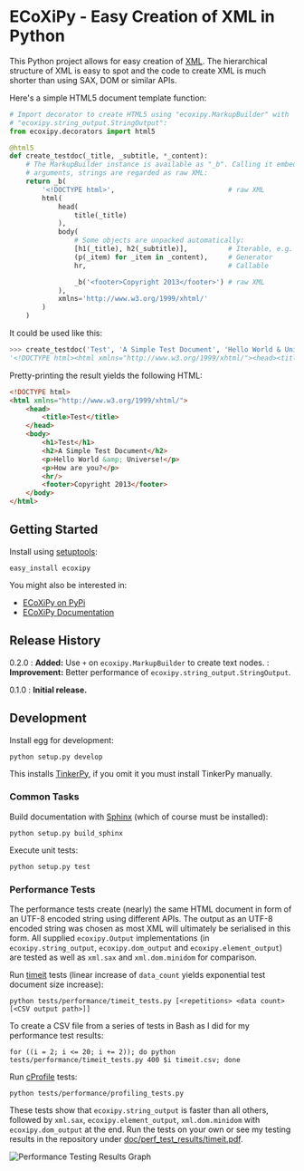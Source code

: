 ECoXiPy - Easy Creation of XML in Python
========================================

This Python project allows for easy creation of [XML](http://www.w3.org/XML/).
The hierarchical structure of XML is easy to spot and the code to create XML
is much shorter than using SAX, DOM or similar APIs.

Here's a simple HTML5 document template function:

```python
# Import decorator to create HTML5 using "ecoxipy.MarkupBuilder" with
# "ecoxipy.string_output.StringOutput":
from ecoxipy.decorators import html5

@html5
def create_testdoc(_title, _subtitle, *_content):
    # The MarkupBuilder instance is available as "_b". Calling it embeds the
    # arguments, strings are regarded as raw XML:
    return _b(
        '<!DOCTYPE html>',                            # raw XML
        html(
            head(
                title(_title)
            ),
            body(
                # Some objects are unpacked automatically:
                [h1(_title), h2(_subtitle)],          # Iterable, e.g. a List
                (p(_item) for _item in _content),     # Generator
                hr,                                   # Callable

                _b('<footer>Copyright 2013</footer>') # raw XML
            ),
            xmlns='http://www.w3.org/1999/xhtml/'
        )
    )
```

It could be used like this:

```python
>>> create_testdoc('Test', 'A Simple Test Document', 'Hello World & Universe!', 'How are you?')
'<!DOCTYPE html><html xmlns="http://www.w3.org/1999/xhtml/"><head><title>Test</title></head><body><h1>Test</h1><h2>A Simple Test Document</h2><p>Hello World &amp; Universe!</p><p>How are you?</p><hr/><footer>Copyright 2013</footer></body></html>'
```

Pretty-printing the result yields the following HTML:

```HTML
<!DOCTYPE html>
<html xmlns="http://www.w3.org/1999/xhtml/">
    <head>
        <title>Test</title>
    </head>
    <body>
        <h1>Test</h1>
        <h2>A Simple Test Document</h2>
        <p>Hello World &amp; Universe!</p>
        <p>How are you?</p>
        <hr/>
        <footer>Copyright 2013</footer>
    </body>
</html>
```


## Getting Started

Install using [setuptools](https://pypi.python.org/pypi/setuptools):

    easy_install ecoxipy


You might also be interested in:

* [ECoXiPy on PyPi](https://pypi.python.org/pypi/ECoXiPy)
* [ECoXiPy Documentation](http://pythonhosted.org/ECoXiPy/)


## Release History

0.2.0
: **Added:** Use `+` on `ecoxipy.MarkupBuilder` to create text nodes.
: **Improvement:** Better performance of `ecoxipy.string_output.StringOutput`.


0.1.0
: **Initial release.**


## Development

Install egg for development:

    python setup.py develop


This installs [TinkerPy](https://github.com/IvIePhisto/TinkerPy), if you omit
it you must install TinkerPy manually.


### Common Tasks

Build documentation with [Sphinx](http://sphinx-doc.org) (which of course
must be installed):

    python setup.py build_sphinx

Execute unit tests:

    python setup.py test


### Performance Tests

The performance tests create (nearly) the same HTML document in form of an
UTF-8 encoded string using different APIs. The output as an UTF-8 encoded
string was chosen as most XML will ultimately be serialised in this form. All
supplied `ecoxipy.Output` implementations (in `ecoxipy.string_output`,
`ecoxipy.dom_output` and `ecoxipy.element_output`) are tested as well as
`xml.sax` and `xml.dom.minidom` for comparison.


Run [timeit](http://docs.python.org/2/library/timeit.html) tests (linear
increase of `data_count` yields exponential test document size increase):

    python tests/performance/timeit_tests.py [<repetitions> <data count> [<CSV output path>]]


To create a CSV file from a series of tests in Bash as I did for my
performance test results:

    for ((i = 2; i <= 20; i += 2)); do python tests/performance/timeit_tests.py 400 $i timeit.csv; done


Run [cProfile](http://docs.python.org/2/library/profile.html) tests:

    python tests/performance/profiling_tests.py


These tests show that `ecoxipy.string_output` is faster than all others,
followed by `xml.sax`, `ecoxipy.element_output`, `xml.dom.minidom` with
`ecoxipy.dom_output` at the end. Run the tests on your own or see my testing
results in the repository under
[doc/perf_test_results/timeit.pdf](https://raw.github.com/IvIePhisto/ECoXiPy/master/doc/perf_test_results/timeit.pdf).

![Performance Testing Results Graph](https://raw.github.com/IvIePhisto/ECoXiPy/master/doc/perf_test_results/timeit.png)
